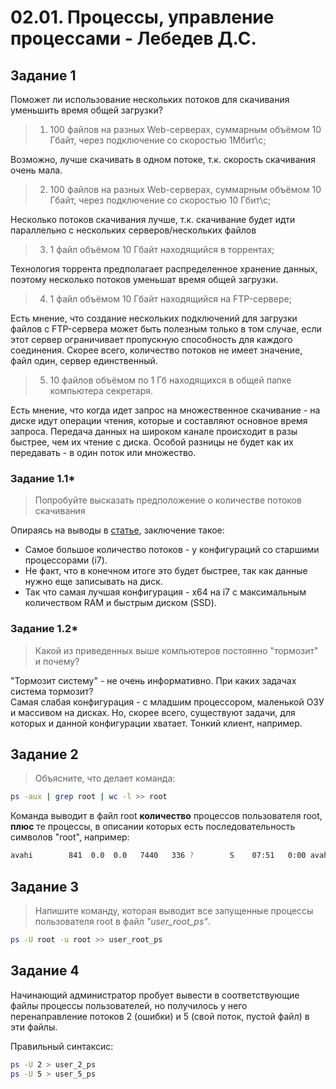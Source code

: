 # 02.01. Процессы, управление процессами - Лебедев Д.С.
## Задание 1
Поможет ли использование нескольких потоков для скачивания уменьшить время общей загрузки?

>1.  100 файлов на разных Web-серверах, суммарным объёмом 10 Гбайт, через подключение со скоростью 1Мбит\с;

Возможно, лучше скачивать в одном потоке, т.к. скорость скачивания очень мала.

>2.  100 файлов на разных Web-серверах, суммарным объёмом 10 Гбайт, через подключение со скоростью 10 Гбит\с;

Несколько потоков скачивания лучше, т.к. скачивание будет идти параллельно с нескольких серверов/нескольких файлов

>3.  1 файл объёмом 10 Гбайт находящийся в торрентах;

Технология торрента предполагает распределенное хранение данных, поэтому несколько потоков уменьшат время общей загрузки.

>4.  1 файл объёмом 10 Гбайт находящийся на FTP-сервере;

Есть мнение, что создание нескольких подключений для загрузки файлов с FTP-сервера может быть полезным только в том случае, если этот сервер ограничивает пропускную способность для каждого соединения. Скорее всего, количество потоков не имеет значение, файл один, сервер единственный.

>5.  10 файлов объёмом по 1 Гб находящихся в общей папке компьютера секретаря.

Есть мнение, что когда идет запрос на множественное скачивание - на диске идут операции чтения, которые и составляют основное время запроса. Передача данных на широком канале происходит в разы быстрее, чем их чтение с диска. Особой разницы не будет как их передавать - в один поток или множество.

### Задание 1.1*
>Попробуйте высказать предположение о количестве потоков скачивания

Опираясь на выводы в [статье](https://learnc.info/c/pthreads_number_crunching_example.html), заключение такое:
- Самое большое количество потоков - у конфигураций со старшими процессорами (i7). 
- Не факт, что в конечном итоге это будет быстрее, так как данные нужно еще записывать на диск.
- Так что самая лучшая конфигурация - х64 на i7 с максимальным количеством RAM и быстрым диском (SSD).
### Задание 1.2*
>Какой из приведенных выше компьютеров постоянно "тормозит" и почему?

"Тормозит систему" - не очень информативно. При каких задачах система тормозит?  
Самая слабая конфигурация - с младшим процессором, маленькой ОЗУ и массивом на дисках. Но, скорее всего, существуют задачи, для которых и данной конфигурации хватает. Тонкий клиент, например.

## Задание 2
>Объясните, что делает команда:
```bash
ps -aux | grep root | wc -l >> root
```

Команда выводит в файл root **количество** процессов пользователя root, **плюс** те процессы, в описании которых есть последовательность символов "root", например:
```bash
avahi        841  0.0  0.0   7440   336 ?        S    07:51   0:00 avahi-daemon: chroot helper
```


## Задание 3
>Напишите команду, которая выводит все запущенные процессы пользователя root в файл _"user_root_ps"_.

```bash
ps -U root -u root >> user_root_ps
```

## Задание 4
Начинающий администратор пробует вывести в соответствующие файлы процессы пользователей, но получилось у него перенаправление потоков 2 (ошибки) и 5 (свой поток, пустой файл) в эти файлы.

Правильный синтаксис:
```bash
ps -U 2 > user_2_ps
ps -U 5 > user_5_ps
```
